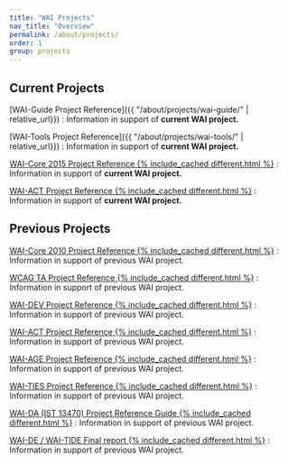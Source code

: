 ```yaml
---
title: "WAI Projects"
nav_title: "Overview"
permalink: /about/projects/
order: 1
group: projects
---
```


## Current Projects

[WAI-Guide Project Reference]({{ "/about/projects/wai-guide/" | relative_url}})
:   Information in support of **current WAI project.**

[WAI-Tools Project Reference]({{ "/about/projects/wai-tools/" | relative_url}})
:   Information in support of **current WAI project.**

[WAI-Core 2015 Project Reference {% include_cached different.html %}](/WAI/CORE2015/)
:   Information in support of **current WAI project.**

[WAI-ACT Project Reference {% include_cached different.html %}](/WAI/ACT)
:   Information in support of **current WAI project.**

## Previous Projects

[WAI-Core 2010 Project Reference {% include_cached different.html %}](/WAI/CORE/)
:   Information in support of previous WAI project.

[WCAG TA Project Reference {% include_cached different.html %}](/WAI/WCAGTA/)
:   Information in support of previous WAI project.

[WAI-DEV Project Reference {% include_cached different.html %}](/WAI/DEV)
:   Information in support of previous WAI project.

[WAI-ACT Project Reference {% include_cached different.html %}](/WAI/ACT/)
:   Information in support of previous WAI project.

[WAI-AGE Project Reference {% include_cached different.html %}](/WAI/WAI-AGE/)
:   Information in support of previous WAI project.

[WAI-TIES Project Reference {% include_cached different.html %}](/WAI/TIES/)
:   Information in support of previous WAI project.

[WAI-DA (IST 13470) Project Reference Guide {% include_cached different.html %}](/WAI/WAIDA/)
:   Information in support of previous WAI project.

[WAI-DE / WAI-TIDE Final report {% include_cached different.html %}](/WAI/TIDE/FR2.htm)
:   Information in support of previous WAI project.
